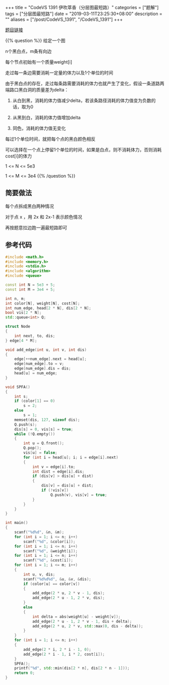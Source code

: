 +++
title = "CodeVS 1391 伊吹萃香（分层图最短路）"
categories = ["题解"]
tags = ["分层图最短路"]
date = "2019-03-11T23:25:30+08:00"
description = ""
aliases = ["/post/CodeVS_1391", "/CodeVS_1391"]
+++

[题目链接](http://codevs.cn/problem/1391)

{{% question %}}
给定一个图

n个黑白点，m条有向边

每个节点初始有一个质量weight[i]

走过每一条边需要消耗一定量的体力以及1个单位的时间

由于黑白点的存在，走过每条路需要消耗的体力也就产生了变化，假设一条道路两端路口黑白洞的质量差为delta：

1. 从白到黑，消耗的体力值减少delta，若该条路径消耗的体力值变为负数的话，取为0

2. 从黑到白，消耗的体力值增加delta

3. 同色，消耗的体力值无变化

每过1个单位时间，就把每个点的黑白颜色相反

可以选择在一个点上停留1个单位的时间，如果是白点，则不消耗体力，否则消耗cost[i]的体力

1 <= N <= 5e3

1 <= M <= 3e4
{{% /question %}}

<!--more-->

## 简要做法

每个点拆成黑白两种情况

对于点 x ，用 2x 和 2x-1 表示颜色情况

再按题意拉边跑一遍最短路即可

## 参考代码

```c++
#include <math.h>
#include <memory.h>
#include <stdio.h>
#include <algorithm>
#include <queue>

const int N = 5e3 + 5;
const int M = 3e4 + 5;

int n, m;
int color[N], weight[N], cost[N];
int num_edge, head[2 * N], dis[2 * N];
bool vis[2 * N];
std::queue<int> Q;

struct Node
{
    int next, to, dis;
} edge[4 * M];

void add_edge(int u, int v, int dis)
{
    edge[++num_edge].next = head[u];
    edge[num_edge].to = v;
    edge[num_edge].dis = dis;
    head[u] = num_edge;
}

void SPFA()
{
    int s;
    if (color[1] == 0)
        s = 2;
    else
        s = 1;
    memset(dis, 127, sizeof dis);
    Q.push(s);
    dis[s] = 0, vis[s] = true;
    while (!Q.empty())
    {
        int u = Q.front();
        Q.pop();
        vis[u] = false;
        for (int i = head[u]; i; i = edge[i].next)
        {
            int v = edge[i].to;
            int dist = edge[i].dis;
            if (dis[v] > dis[u] + dist)
            {
                dis[v] = dis[u] + dist;
                if (!vis[v])
                    Q.push(v), vis[v] = true;
            }
        }
    }
}

int main()
{
    scanf("%d%d", &n, &m);
    for (int i = 1; i <= n; i++)
        scanf("%d", &color[i]);
    for (int i = 1; i <= n; i++)
        scanf("%d", &weight[i]);
    for (int i = 1; i <= n; i++)
        scanf("%d", &cost[i]);
    for (int i = 1; i <= m; i++)
    {
        int u, v, dis;
        scanf("%d%d%d", &u, &v, &dis);
        if (color[u] == color[v])
        {
            add_edge(2 * u, 2 * v - 1, dis);
            add_edge(2 * u - 1, 2 * v, dis);
        }
        else
        {
            int delta = abs(weight[u] - weight[v]);
            add_edge(2 * u - 1, 2 * v - 1, dis + delta);
            add_edge(2 * u, 2 * v, std::max(0, dis - delta));
        }
    }
    for (int i = 1; i <= n; i++)
    {
        add_edge(2 * i, 2 * i - 1, 0);
        add_edge(2 * i - 1, i * 2, cost[i]);
    }
    SPFA();
    printf("%d", std::min(dis[2 * n], dis[2 * n - 1]));
    return 0;
}
```